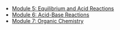 - [Module 5: Equilibrium and Acid Reactions](pages/module-5.md)
- [Module 6: Acid-Base Reactions](pages/module-6.md)
- [Module 7: Organic Chemistry](pages/module-7.md)